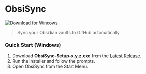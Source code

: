 # ObsiSync

[![Download for Windows](https://img.shields.io/badge/Download-Windows%20Installer-blue)](https://github.com/Pers8/obsisync/releases/latest)

> Sync your Obsidian vaults to GitHub automatically.

### Quick Start (Windows)
1. Download **ObsiSync-Setup-x.y.z.exe** from the [Latest Release](https://github.com/Pers8/obsisync/releases/latest).
2. Run the installer and follow the prompts.
3. Open ObsiSync from the Start Menu.
